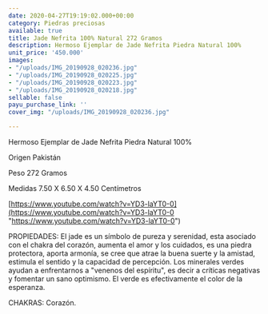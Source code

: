 ```yaml
---
date: 2020-04-27T19:19:02.000+00:00
category: Piedras preciosas
available: true
title: Jade Nefrita 100% Natural 272 Gramos
description: Hermoso Ejemplar de Jade Nefrita Piedra Natural 100%
unit_price: '450.000'
images:
- "/uploads/IMG_20190928_020236.jpg"
- "/uploads/IMG_20190928_020225.jpg"
- "/uploads/IMG_20190928_020223.jpg"
- "/uploads/IMG_20190928_020218.jpg"
sellable: false
payu_purchase_link: ''
cover_img: "/uploads/IMG_20190928_020236.jpg"

---
```

Hermoso Ejemplar de Jade Nefrita Piedra Natural 100%

Origen Pakistán 

Peso 272 Gramos 

Medidas 7.50 X 6.50 X 4.50 Centímetros 

[https://www.youtube.com/watch?v=YD3-laYT0-0](https://www.youtube.com/watch?v=YD3-laYT0-0 "https://www.youtube.com/watch?v=YD3-laYT0-0")

PROPIEDADES: El jade es un símbolo de pureza y serenidad, esta asociado con el chakra del corazón, aumenta el amor y los cuidados, es una piedra protectora, aporta armonía, se cree que atrae la buena suerte y la amistad, estimula el sentido y la capacidad de percepción. Los minerales verdes ayudan a enfrentarnos a "venenos del espíritu", es decir a críticas negativas y fomentar un sano optimismo. El verde es efectivamente el color de la esperanza.

CHAKRAS: Corazón.